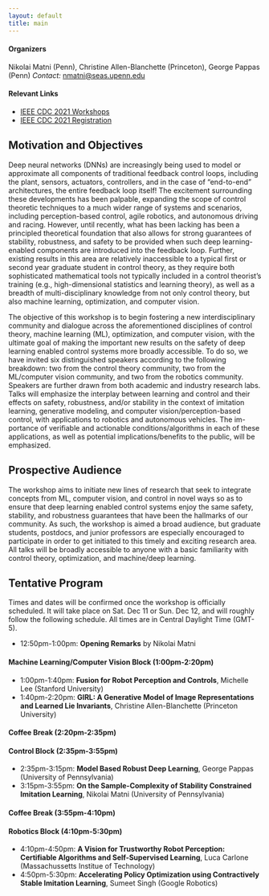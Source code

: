 ```yaml
---
layout: default
title: main
---
```

#### Organizers 
Nikolai Matni (Penn), Christine Allen-Blanchette (Princeton), George Pappas (Penn)
*Contact:* [nmatni@seas.upenn.edu](mailto:nmatni@seas.upenn.edu)

#### Relevant Links
- [IEEE CDC 2021 Workshops](https://2021.ieeecdc.org/workshops/)
- [IEEE CDC 2021 Registration](https://2021.ieeecdc.org/registration/)

## Motivation and Objectives

Deep neural networks (DNNs) are increasingly being used to model or approximate all components of traditional feedback control loops, including the plant, sensors, actuators, controllers, and in the case of “end-to-end” architectures, the entire feedback loop itself! The excitement surrounding these developments has been palpable, expanding the scope of control theoretic techniques to a much wider range of systems and scenarios, including perception-based control, agile robotics, and autonomous driving and racing. However, until recently, what has been lacking has been a principled theoretical foundation that also allows for strong guarantees of stability, robustness, and safety to be provided when such deep learning-enabled components are introduced into the feedback loop. Further, existing results in this area are relatively inaccessible to a typical first or second year graduate student in control theory, as they require both sophisticated mathematical tools not typically included in a control theorist’s training (e.g., high-dimensional statistics and learning theory), as well as a breadth of multi-disciplinary knowledge from not only control theory, but also machine learning, optimization, and computer vision.

The objective of this workshop is to begin fostering a new interdisciplinary community and dialogue across the aforementioned disciplines of control theory, machine learning (ML), optimization, and computer vision, with the ultimate goal of making the important new results on the safety of deep learning enabled control systems more broadly accessible. To do so, we have invited six distinguished speakers according to the following breakdown: two from the control theory community, two from the ML/computer vision community, and two from the robotics community. Speakers are further drawn from both academic and industry research labs. Talks will emphasize the interplay between learning and control and their effects on safety, robustness, and/or stability in the context of imitation learning, generative modeling, and computer vision/perception-based control, with applications to robotics and autonomous vehicles. The im- portance of verifiable and actionable conditions/algorithms in each of these applications, as well as potential implications/benefits to the public, will be emphasized.

## Prospective Audience

The workshop aims to initiate new lines of research that seek to integrate concepts from ML, computer vision, and control in novel ways so as to ensure that deep learning enabled control systems enjoy the same safety, stability, and robustness guarantees that have been the hallmarks of our community.  As such, the workshop is aimed a broad audience, but graduate students, postdocs, and junior professors are especially encouraged to participate in order to get initiated to this timely and exciting research area.  All talks will be broadly accessible to anyone with a basic familiarity with control theory, optimization, and machine/deep learning.

## Tentative Program

Times and dates will be confirmed once the workshop is officially scheduled.  It will take place on Sat. Dec 11 or Sun. Dec 12, and will roughly follow the following schedule.  All times are in Central Daylight Time (GMT-5).

* 12:50pm-1:00pm: **Opening Remarks** by Nikolai Matni

#### Machine Learning/Computer Vision Block (1:00pm-2:20pm)
* 1:00pm-1:40pm: **Fusion for Robot Perception and Controls**,  Michelle Lee (Stanford University) 
* 1:40pm-2:20pm: **GIRL: A Generative Model of Image Representations and Learned Lie Invariants**, Christine Allen-Blanchette (Princeton University) 

#### Coffee Break (2:20pm-2:35pm)

#### Control Block (2:35pm-3:55pm)
* 2:35pm-3:15pm: **Model Based Robust Deep Learning**, George Pappas (University of Pennsylvania)
* 3:15pm-3:55pm: **On the Sample-Complexity of Stability Constrained Imitation Learning**, Nikolai Matni (University of Pennsylvania)

#### Coffee Break (3:55pm-4:10pm)

#### Robotics Block (4:10pm-5:30pm)
* 4:10pm-4:50pm: **A Vision for Trustworthy Robot Perception: Certifiable Algorithms and Self-Supervised Learning**, Luca Carlone (Massachussetts Institue of Technology) 
* 4:50pm-5:30pm: **Accelerating Policy Optimization using Contractively Stable Imitation Learning**, Sumeet Singh (Google Robotics)

